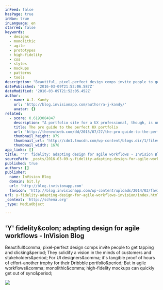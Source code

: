 ```yaml
---
inFeed: false
hasPage: true
inNav: true
inLanguage: en
starred: false
keywords:
  - designs
  - monolithic
  - agile
  - prototypes
  - high-fidelity
  - css
  - styles
  - mockups
  - patterns
  - tools
description: "Beautiful, pixel-perfect design comps invite people to get tapping and clicking. They solidify a vision in the minds of customers and stakeholders. For UI designers, it's tangible proof of hours of effort-another trophy for their Dribbble portfolio. But in agile workflows, monolithic, high-fidelity mockups can quickly get out of sync."
datePublished: '2016-03-09T21:52:06.587Z'
dateModified: '2016-03-09T21:52:05.452Z'
author:
  - name: A.J. Kandy
    url: 'http://blog.invisionapp.com/author/a-j-kandy/'
    avatar: {}
related:
  - score: 0.6193004847
    description: "A portfolio site for a UX professional, though, is unique because it's both. For UX and UI designers, your website is more than just descriptions of your work - it is your work. In a lot of cases, the site alone may determine whether or not you get hired, so do everything you can to make it perfect."
    title: The pro guide to the perfect UX portfolio
    url: 'http://thenextweb.com/dd/2015/07/27/the-pro-guide-to-the-perfect-ux-portfolio/'
    thumbnail_height: 879
    thumbnail_url: 'http://cdn1.tnwcdn.com/wp-content/blogs.dir/1/files/2015/07/portfolio.jpg'
    thumbnail_width: 1678
app_links: []
title: "'Y' fidelity: adapting design for agile workflows - InVision Blog"
sourcePath: _posts/2016-03-09-y-fidelity-adapting-design-for-agile-workflows-invision.md
published: true
authors: []
publisher:
  name: InVision Blog
  domain: bit.ly
  url: 'http://blog.invisionapp.com'
  favicon: 'http://blog.invisionapp.com/wp-content/uploads/2014/03/favicon.png'
url: y-fidelity-adapting-design-for-agile-workflows-invision/index.html
_context: 'http://schema.org'
_type: MediaObject

---
```

<article style=""><h1>'Y' fidelity&amp;colon; adapting design for agile workflows - InVision Blog</h1><p>Beautiful&amp;comma; pixel-perfect design comps invite people to get tapping and clicking&amp;period; They solidify a vision in the minds of customers and stakeholders&amp;period; For UI designers&amp;comma; it's tangible proof of hours of effort-another trophy for their Dribbble portfolio&amp;period; But in agile workflows&amp;comma; monolithic&amp;comma; high-fidelity mockups can quickly get out of sync&amp;period;</p><img src="http://s3.amazonaws.com/blog.invisionapp.com/uploads/2016/02/monolith.jpg" /></article>
